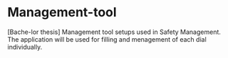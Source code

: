 # Management-tool
[Bache-lor thesis] Management tool setups used in Safety Management. The application will be used for filling and menagement of each dial individually.
